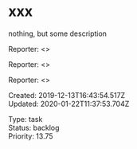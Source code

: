 # xxx

nothing, but some description

Reporter:  <>

Reporter:  <>

Reporter:  <>  

Created: 2019-12-13T16:43:54.517Z  
Updated: 2020-01-22T11:37:53.704Z

Type: task  
Status: backlog  
Priority: 13.75
